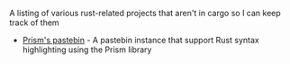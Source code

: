 A listing of various rust-related projects that aren't in cargo so I can keep track of them

* [Prism's pastebin](kib2.free.fr/pastebin) - A pastebin instance that support Rust syntax highlighting using the Prism library